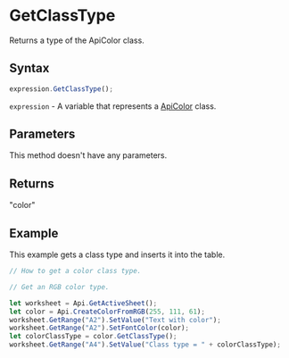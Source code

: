 # GetClassType

Returns a type of the ApiColor class.

## Syntax

```javascript
expression.GetClassType();
```

`expression` - A variable that represents a [ApiColor](../ApiColor.md) class.

## Parameters

This method doesn't have any parameters.

## Returns

"color"

## Example

This example gets a class type and inserts it into the table.

```javascript editor-xlsx
// How to get a color class type.

// Get an RGB color type.

let worksheet = Api.GetActiveSheet();
let color = Api.CreateColorFromRGB(255, 111, 61);
worksheet.GetRange("A2").SetValue("Text with color");
worksheet.GetRange("A2").SetFontColor(color);
let colorClassType = color.GetClassType();
worksheet.GetRange("A4").SetValue("Class type = " + colorClassType);
```
